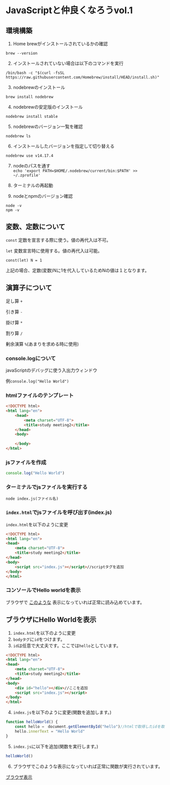 # JavaScriptと仲良くなろうvol.1

## 環境構築


1. Home brewがインストールされているかの確認

`brew --version`

2. インストールされていない場合は以下のコマンドを実行

`/bin/bash -c "$(curl -fsSL https://raw.githubusercontent.com/Homebrew/install/HEAD/install.sh)"`

3. nodebrewのインストール

`brew install nodebrew`

4. nodebrewの安定版のインストール

`nodebrew install stable`

5. nodebrewのバージョン一覧を確認

`nodebrew ls`

6. インストールしたバージョンを指定して切り替える

`nodebrew use v14.17.4`

7. nodeのパスを通す  
`echo 'export PATH=$HOME/.nodebrew/current/bin:$PATH' >> ~/.zprofile'`

8. ターミナルの再起動  


9. nodeとnpmのバージョン確認  

`node -v`  
`npm -v`

## 変数、定数について

`const` 定数を宣言する際に使う。値の再代入は不可。  

`let` 変数宣言時に使用する。値の再代入は可能。

`const(let) N = 1`  

上記の場合、定数(変数)Nに1を代入しているためNの値は１となります。

## 演算子について

足し算 `+`  

引き算 `-`

掛け算 `*`  

割り算 `/`

剰余演算 `%`(あまりを求める時に使用)

### console.logについて

javaScriptのデバッグに使う入出力ウィンドウ  

例`console.log("Hello World")`

### htmlファイルのテンプレート

```html
<!DOCTYPE html>
<html lang="en">
    <head>
        <meta charset="UTF-8">
        <title>study meeting2</title>
    </head>
    <body>
    
    </body>
</html>
```

### jsファイルを作成
```javascript
console.log("Hello World")
```

### ターミナルでjsファイルを実行する

```ターミナル
node index.js(ファイル名)
```


### `index.html`でjsファイルを呼び出す(index.js)

`index.html`を以下のように変更

```html
<!DOCTYPE html>
<html lang="en">
<head>
    <meta charset="UTF-8">
    <title>study meeting2</title>
</head>
<body>
    <script src="index.js"></script>//scriptタグを追加
</body>
</html>
```

### コンソールでHello worldを表示

ブラウザで [このような](https://i.gyazo.com/b75a365f6b4413d8cb1965930b0f7dd3.png) 表示になっていれば正常に読み込めています。



## ブラウザにHello Worldを表示

1. `index.html`を以下のように変更
2. `bodyタグ`に`id`をつけます。
3. `id`は任意で大丈夫です。ここでは`hello`としています。


```html
<!DOCTYPE html>
<html lang="en">
<head>
    <meta charset="UTF-8">
    <title>study meeting2</title>
</head>
<body>
    <div id="hello"></div>//ここを追加
    <script src="index.js"></script>
</body>
</html>
```

4. `index.js`を以下のように変更(関数を追加します。)

```javascript
function helloWorld() {
    const hello =　document.getElementById("hello")//htmlで取得したidを取得
    hello.innerText = "Hello World"
}
```

5. `index.js`に以下を追加(関数を実行します。)

```javascript
helloWorld()
```
6. ブラウザでこのような表示になっていれば正常に関数が実行されています。

[ブラウザ表示](https://i.gyazo.com/35b4fc83de0ff111fa4369c8d297df1f.png)
